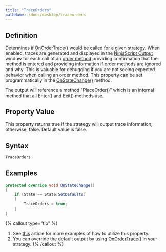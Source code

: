```yaml
---
title: "TraceOrders"
pathName: /docs/desktop/traceorders
---
```


## Definition

Determines if [OnOrderTrace()](/docs/desktop/onordertrace) would be called for a given strategy. When enabled, traces are generated and displayed in the [NinjaScript Output](/docs/desktop/output) window for each call of an [order method](/docs/desktop/order_methods) providing confirmation that the method is entered and providing information if order methods are ignored and why. This is valuable for debugging if you are not seeing expected behavior when calling an order method. This property can be set programmatically in the [OnStateChange()](/docs/desktop/onstatechange) method.

The output will reference a method "PlaceOrder()" which is an internal method that all Enter() and Exit() methods use.

## Property Value

This property returns true if the strategy will output trace information; otherwise, false. Default value is false.

## Syntax

```csharp
TraceOrders
```

## Examples

```csharp
protected override void OnStateChange()
{
    if (State == State.SetDefaults)
    {
        TraceOrders = true;
    }
}
```

{% callout type="tip" %}

1. See [this](/docs/desktop/traceorders2) article for more examples of how to utilize this property.  
2. You can override the default output by using [OnOrderTrace()](/docs/desktop/onordertrace) in your strategy.
{% /callout %}
